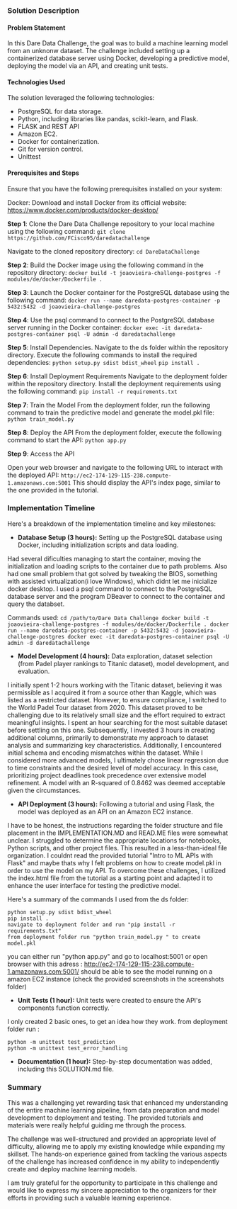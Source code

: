 ### Solution Description

#### Problem Statement

In this Dare Data Challenge, the goal was to build a machine learning model from an unknonw dataset. The challenge included setting up a containerized database server using Docker, developing a predictive model, deploying the model via an API, and creating unit tests. 

#### Technologies Used

The solution leveraged the following technologies:

- PostgreSQL for data storage.
- Python, including libraries like pandas, scikit-learn, and Flask.
- FLASK and REST API
- Amazon EC2.
- Docker for containerization.
- Git for version control.
- Unittest


#### Prerequisites and Steps

Ensure that you have the following prerequisites installed on your system:

Docker: Download and install Docker from its official website: https://www.docker.com/products/docker-desktop/

**Step 1**: Clone the Dare Data Challenge repository to your local machine using the following command:
`git clone https://github.com/FCisco95/daredatachallenge`

Navigate to the cloned repository directory:
`cd DareDataChallenge`

**Step 2**: Build the Docker image using the following command in the repository directory:
`docker build -t joaovieira-challenge-postgres -f modules/de/docker/Dockerfile .`

**Step 3**: Launch the Docker container for the PostgreSQL database using the following command:
`docker run --name daredata-postgres-container -p 5432:5432 -d joaovieira-challenge-postgres`

**Step 4**: Use the psql command to connect to the PostgreSQL database server running in the Docker container:
`docker exec -it daredata-postgres-container psql -U admin -d daredatachallenge`

**Step 5**: Install Dependencies. Navigate to the ds folder within the repository directory.
Execute the following commands to install the required dependencies:
`python setup.py sdist bdist_wheel`
`pip install .`

**Step 6**: Install Deployment Requirements
Navigate to the deployment folder within the repository directory.
Install the deployment requirements using the following command:
`pip install -r requirements.txt`

**Step 7**: Train the Model
From the deployment folder, run the following command to train the predictive model and generate the model.pkl file:
`python train_model.py`

**Step 8**: Deploy the API
From the deployment folder, execute the following command to start the API:
`python app.py`

**Step 9**: Access the API

Open your web browser and navigate to the following URL to interact with the deployed API:
`http://ec2-174-129-115-238.compute-1.amazonaws.com:5001`
This should display the API's index page, similar to the one provided in the tutorial.



### Implementation Timeline

Here's a breakdown of the implementation timeline and key milestones:

- **Database Setup (3 hours):** Setting up the PostgreSQL database using Docker, including initialization scripts and data loading. 

Had several dificulties managing to start the container, moving the initialization and loading scripts to the container due to path problems. Also had one small problem that got solved by tweaking the BIOS, something  with assisted virtualization(i love Windows), which didnt let me inicialize docker desktop.
I used a psql command to connect to the PostgreSQL database server and the program DBeaver to connect to the container and query the databset.

Commands used:
    `cd /path/to/Dare Data Challenge
    docker build -t joaovieira-challenge-postgres -f modules/de/docker/Dockerfile .
    docker run --name daredata-postgres-container -p 5432:5432 -d joaovieira-challenge-postgres
    docker exec -it daredata-postgres-container psql -U admin -d daredatachallenge`



- **Model Development (4 hours):** Data exploration, dataset selection (from Padel player rankings to Titanic dataset), model development, and evaluation. 

I initially spent 1-2 hours working with the Titanic dataset, believing it was permissible as I acquired it from a source other than Kaggle, which was listed as a restricted dataset. However, to ensure compliance, I switched to the World Padel Tour dataset from 2020. This dataset proved to be challenging due to its relatively small size and the effort required to extract meaningful insights. I spent an hour searching for the most suitable dataset before settling on this one. Subsequently, I invested 3 hours in creating additional columns, primarily to demonstrate my approach to dataset analysis and summarizing key characteristics. Additionally, I encountered initial schema and encoding mismatches within the dataset. While I considered more advanced models, I ultimately chose linear regression due to time constraints and the desired level of model accuracy. In this case, prioritizing project deadlines took precedence over extensive model refinement. A model with an R-squared of 0.8462 was deemed acceptable given the circumstances.

- **API Deployment (3 hours):** Following a tutorial and using Flask, the model was deployed as an API on an Amazon EC2 instance. 

I have to be honest,  the instructions regarding the folder structure and file placement in the IMPLEMENTATION.MD and READ.ME files were somewhat unclear. I struggled to determine the appropriate locations for notebooks, Python scripts, and other project files. This resulted in a less-than-ideal file organization.
I couldnt read the provided tutorial "Intro to ML APIs with Flask" and maybe thats why I felt problems on how to create model.pkl in order to use the model on my API.
To overcome these challenges, I utilized the index.html file from the tutorial as a starting point and adapted it to enhance the user interface for testing the predictive model.

Here's a summary of the commands I used from the ds folder:

    python setup.py sdist bdist_wheel
    pip install .
    navigate to deployment folder and run "pip install -r requirements.txt"
    from deployment folder run "python train_model.py " to create model.pkl

you can either run "python app.py" and go to localhost:5001 or open browser with this adress : http://ec2-174-129-115-238.compute-1.amazonaws.com:5001/ should be able to see the model running on a amazon EC2 instance (check the provided screenshots in the screenshots folder)


- **Unit Tests (1 hour):** Unit tests were created to ensure the API's components function correctly.  ´

I only created 2 basic ones, to get an idea how they work.
from deployment folder run :

    python -m unittest test_prediction 
    python -m unittest test_error_handling


- **Documentation (1 hour):** Step-by-step documentation was added, including this SOLUTION.md file.


### Summary

This was a challenging yet rewarding task that enhanced my understanding of the entire machine learning pipeline, from data preparation and model development to deployment and testing. The provided tutorials and materials were really helpful guiding me through the process.

The challenge was well-structured and provided an appropriate level of difficulty, allowing me to apply my existing knowledge while expanding my skillset. The hands-on experience gained from tackling the various aspects of the challenge has increased confidence in my ability to independently create and deploy machine learning models.

I am truly grateful for the opportunity to participate in this challenge and would like to express my sincere appreciation to the organizers for their efforts in providing such a valuable learning experience. 

